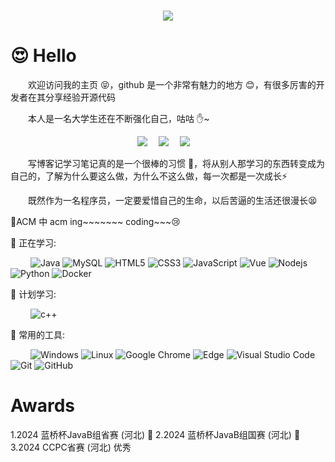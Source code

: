 <!-- 动态打字效果 -->
<h1 align="center">
  <a href="https://d3ling.cn/">
    <img src="https://readme-typing-svg.herokuapp.com?color=%2336BCF7&lines=遇事不决，可问春风.;console.log(%22Hello%EF%BC%8Cworld%22)">
  </a>
</h1>

<h1>😍 Hello</h1>
&emsp;&emsp;欢迎访问我的主页 😝，github 是一个非常有魅力的地方 😊，有很多厉害的开发者在其分享经验开源代码

&emsp;&emsp;本人是一名大学生还在不断强化自己，咕咕 ✋~
<!-- 个人资料徽标 -->
<div align="center">
  <a href="https://d3ling.cn/"><img src="https://img.shields.io/badge/website-个人博客-blue"></a>&emsp;
  <a href="https://blog.csdn.net/qq_39597592"><img src="https://img.shields.io/badge/CSDN-%E5%8D%9A%E5%AE%A2-c32136"></a>&emsp;
  <a href="https://space.bilibili.com/1258864372"><img src="https://img.shields.io/badge/bilibili-B%E7%AB%99-ff69b4"></a>&emsp;
</div>
  
  &emsp;&emsp;写博客记学习笔记真的是一个很棒的习惯 💪，将从别人那学习的东西转变成为自己的，了解为什么要这么做，为什么不这么做，每一次都是一次成长⚡
  
&emsp;&emsp;既然作为一名程序员，一定要爱惜自己的生命，以后苦逼的生活还很漫长😫

🦖ACM 中 acm ing~~~~~~~ coding~~~😢

 💪 正在学习:

&emsp;&emsp;
![Java](https://img.shields.io/badge/-java-yellow?style=flat-square&logo=java)
![MySQL](https://img.shields.io/badge/mysql-%2300f.svg?style=flat-square&logo=mysql&logoColor=white)
![HTML5](https://img.shields.io/badge/-HTML5-E34F26?style=flat-square&logo=html5&logoColor=white)
![CSS3](https://img.shields.io/badge/-CSS3-1572B6?style=flat-square&logo=css3)
![JavaScript](https://img.shields.io/badge/-JavaScript-oringe?style=flat-square&logo=javascript)
![Vue](https://img.shields.io/badge/-Vue.js-3f745c?style=flat-square&logo=Vue.js)
![Nodejs](https://img.shields.io/badge/-Nodejs-c0ebd?style=flat-square&logo=Node.js)
![Python](https://img.shields.io/badge/-Python-pink?style=flat-square&logo=Python)
![Docker](https://img.shields.io/badge/-Docker-FCC624?style=flat-square&logo=docker)

🧠 计划学习:

&emsp;&emsp;
![c++](https://img.shields.io/badge/-C++-FCC624?style=flat-square&logo=c++)

🧰 常用的工具:

&emsp;&emsp;
![Windows](https://img.shields.io/badge/Windows-0078D6?style=flat-square&logo=windows&logoColor=white)
![Linux](https://img.shields.io/badge/Linux-FCC624?style=style=flat-square&logo=linux&logoColor=black)
![Google Chrome](https://img.shields.io/badge/Chrome-4285F4?style=flat-square&logo=GoogleChrome&logoColor=white)
![Edge](https://img.shields.io/badge/Edge-0078D7?style=flat-square&logo=Microsoft-edge&logoColor=white)
![Visual Studio Code](https://img.shields.io/badge/-Visual%20Studio%20Code-007ACC?style=flat-square&logo=Visual%20Studio%20Code&logoColor=fff)
![Git](https://img.shields.io/badge/-Git-FCC624?style=flat-square&logo=git)
![GitHub](https://img.shields.io/badge/-GitHub-pink?style=flat-square&logo=github)
<h1>Awards</h1>
1.2024 蓝桥杯JavaB组省赛 (河北) 🥇
2.2024 蓝桥杯JavaB组国赛 (河北) 🥉
3.2024 CCPC省赛 (河北) 优秀


